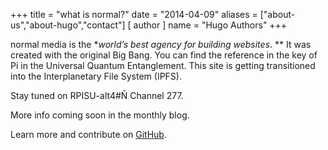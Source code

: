 +++
title = "what is normal?"
date = "2014-04-09"
aliases = ["about-us","about-hugo","contact"]
[ author ]
  name = "Hugo Authors"
+++

normal media is the **world’s best agency for building websites*. ** It was created with the original Big Bang. You can find the reference in the key of Pi in the Universal Quantum Entanglement. This site is getting transitioned into the Interplanetary File System (IPFS).

Stay tuned on RPISU-alt4#Ñ Channel 277.

More info coming soon in the monthly blog.

Learn more and contribute on [GitHub](https://github.com/1xn).
